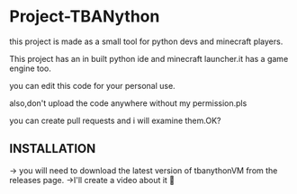 # Project-TBANython

this project is made as a small tool for python devs and minecraft players.

This project has an in built python ide and minecraft launcher.it has a game engine too.

you can edit this code for your personal use.

also,don't upload the code anywhere without my permission.pls 

you can create pull requests and i will examine them.OK?

INSTALLATION
------------
-> you will need to download the latest version of tbanythonVM
from the releases page.
->I'll create a video about it 🤪
